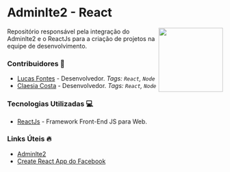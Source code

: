# Adminlte2 - React

<img align="right" srcset="https://i.imgsafe.org/2c/2c024270b3.gif, https://i.imgsafe.org/2c/2c024270b3.gif 1.5x, https://i.imgsafe.org/2c/2c024270b3.gif 2x" src="https://i.imgsafe.org/2c/2c024270b3.gif" width="150px;" />

Repositório responsável pela integração do Adminlte2 e o ReactJs para a criação de projetos na equipe de desenvolvimento.

### Contribuidores :boy:

- [Lucas Fontes](https://github.com/lfontesc) - Desenvolvedor. _Tags: `React`, `Node`_
- [Claesia Costa](https://github.com/claesiacosta) - Desenvolvedor. _Tags: `React`, `Node`_


### Tecnologias Utilizadas :computer:

- [ReactJs](https://www.google.com.br) - Framework Front-End JS para Web.


### Links Úteis :fire:

- [Adminlte2](https://adminlte.io/)
- [Create React App do Facebook](https://github.com/facebook/create-react-app)